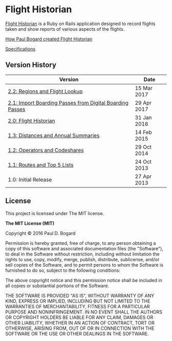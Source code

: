 # Flight Historian

[Flight Historian](http://www.flighthistorian.com/) is a Ruby on Rails application designed to record flights taken and show reports of various aspects of the flights.

[How Paul Bogard created Flight Historian](http://pbogard.com/flight_log)

[Specifications](http://pbogard.com/flight_log#current_specs)

## Version History

| Version | Date |
| --- | --- |
| [2.2: Regions and Flight Lookup](https://github.com/bogardpd/flight_log/releases/tag/v2.2) | 15 Mar 2017 |
| [2.1: Import Boarding Passes from Digital Boarding Passes](https://github.com/bogardpd/flight_log/releases/tag/v2.1) | 29 Apr 2017 |
| [2.0: Flight Historian](https://github.com/bogardpd/flight_log/releases/tag/v2.0) | 31 Jan 2016 |
| [1.3: Distances and Annual Summaries](http://onehundredairports.com/2015/02/14/flight-log-version-1-3-distances-and-annual-summaries/) | 14 Feb 2015 |
| [1.2: Operators and Codeshares](http://onehundredairports.com/2014/10/29/flight-log-version-1-2-operators-and-codeshares) | 29 Oct 2014 |
| [1.1: Routes and Top 5 Lists](http://onehundredairports.com/2013/10/24/flight-log-version-1-1-routes-top-5-lists-and-more/) | 24 Oct 2013 |
| 1.0: Initial Release | 27 Apr 2013 |

## License

This project is licensed under The MIT license.

**The MIT License (MIT)**

Copyright &copy; 2016 Paul D. Bogard

Permission is hereby granted, free of charge, to any person obtaining a copy of this software and associated documentation files (the "Software"), to deal in the Software without restriction, including without limitation the rights to use, copy, modify, merge, publish, distribute, sublicense, and/or sell copies of the Software, and to permit persons to whom the Software is furnished to do so, subject to the following conditions:

The above copyright notice and this permission notice shall be included in all copies or substantial portions of the Software.

THE SOFTWARE IS PROVIDED "AS IS", WITHOUT WARRANTY OF ANY KIND, EXPRESS OR IMPLIED, INCLUDING BUT NOT LIMITED TO THE WARRANTIES OF MERCHANTABILITY, FITNESS FOR A PARTICULAR PURPOSE AND NONINFRINGEMENT. IN NO EVENT SHALL THE AUTHORS OR COPYRIGHT HOLDERS BE LIABLE FOR ANY CLAIM, DAMAGES OR OTHER LIABILITY, WHETHER IN AN ACTION OF CONTRACT, TORT OR OTHERWISE, ARISING FROM, OUT OF OR IN CONNECTION WITH THE SOFTWARE OR THE USE OR OTHER DEALINGS IN THE SOFTWARE.